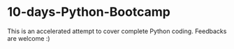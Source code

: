 # 10-days-Python-Bootcamp
This is an accelerated attempt to cover complete Python coding. Feedbacks are welcome :)
